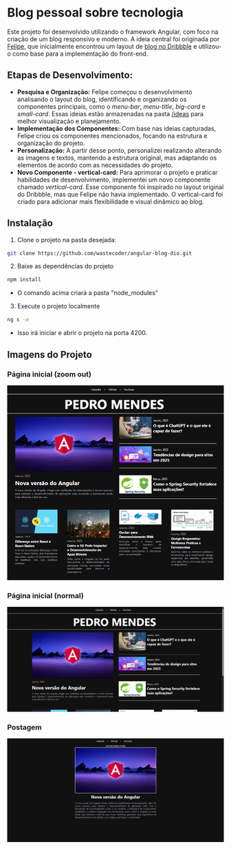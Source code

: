 # Blog pessoal sobre tecnologia
Este projeto foi desenvolvido utilizando o framework Angular, com foco na criação de um blog responsivo e moderno. A ideia central foi originada por [Felipe](https://github.com/felipeAguiarCode/angular-blog), que inicialmente encontrou um layout de [blog no Dribbble](https://dribbble.com/shots/18089191-Blog-Layout) e utilizou-o como base para a implementação do front-end.

## Etapas de Desenvolvimento:
- **Pesquisa e Organização:** Felipe começou o desenvolvimento analisando o layout do blog, identificando e organizando os componentes principais, como o _menu-bar_, _menu-title_, _big-card_ e _small-card_. Essas ideias estão armazenadas na pasta [/ideas](https://github.com/wastecoder/angular-blog-dio/tree/main/.ideas) para melhor visualização e planejamento.
- **Implementação dos Componentes:** Com base nas ideias capturadas, Felipe criou os componentes mencionados, focando na estrutura e organização do projeto.
- **Personalização:** A partir desse ponto, personalizei realizando alterando as imagens e textos, mantendo a estrutura original, mas adaptando os elementos de acordo com as necessidades do projeto.
- **Novo Componente - vertical-card:** Para aprimorar o projeto e praticar habilidades de desenvolvimento, implementei um novo componente chamado _vertical-card_. Esse componente foi inspirado no layout original do Dribbble, mas que Felipe não havia implementado. O vertical-card foi criado para adicionar mais flexibilidade e visual dinâmico ao blog.


## Instalação
1. Clone o projeto na pasta desejada:
```bash
git clone https://github.com/wastecoder/angular-blog-dio.git
```
2. Baixe as dependências do projeto
```bash
npm install
```
  - O comando acima criará a pasta "node_modules"
3. Execute o projeto localmente
```bash
ng s -o
```
  - Isso irá iniciar e abrir o projeto na porta 4200.

## Imagens do Projeto

### Página inicial (zoom out)
![Página inicial com zoom out](<.ideas\1-Homepage-(zoom-out).png>)

### Página inicial (normal)
![Página inicial normal](<.ideas\2-Homepage-(normal).png>)

### Postagem
![Postagem](.ideas\3-Post.png)
